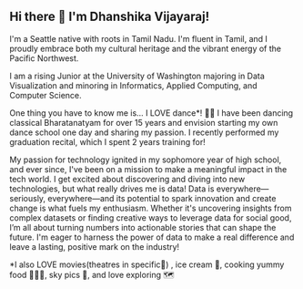 ## Hi there 👋 I'm Dhanshika Vijayaraj!

I'm a Seattle native with roots in Tamil Nadu. I'm fluent in Tamil, and I proudly embrace both my cultural heritage and the vibrant energy of the Pacific Northwest.

I am a rising Junior at the University of Washington majoring in Data Visualization and minoring in Informatics, Applied Computing, and Computer Science. 

One thing you have to know me is… I LOVE dance*! 💃🏿 I have been dancing classical Bharatanatyam for over 15 years and envision starting my own dance school one day and sharing my passion. I recently performed my graduation recital, which I spent 2 years training for! 

My passion for technology ignited in my sophomore year of high school, and ever since, I've been on a mission to make a meaningful impact in the tech world. I get excited about discovering and diving into new technologies, but what really drives me is data! Data is everywhere—seriously, everywhere—and its potential to spark innovation and create change is what fuels my enthusiasm. Whether it's uncovering insights from complex datasets or finding creative ways to leverage data for social good, I’m all about turning numbers into actionable stories that can shape the future. I'm eager to harness the power of data to make a real difference and leave a lasting, positive mark on the industry!

*I also LOVE movies(theatres in specific🍿) , ice cream 🍦, cooking yummy food 👩🏿‍🍳, sky pics 🌅, and love exploring 🗺️
 

